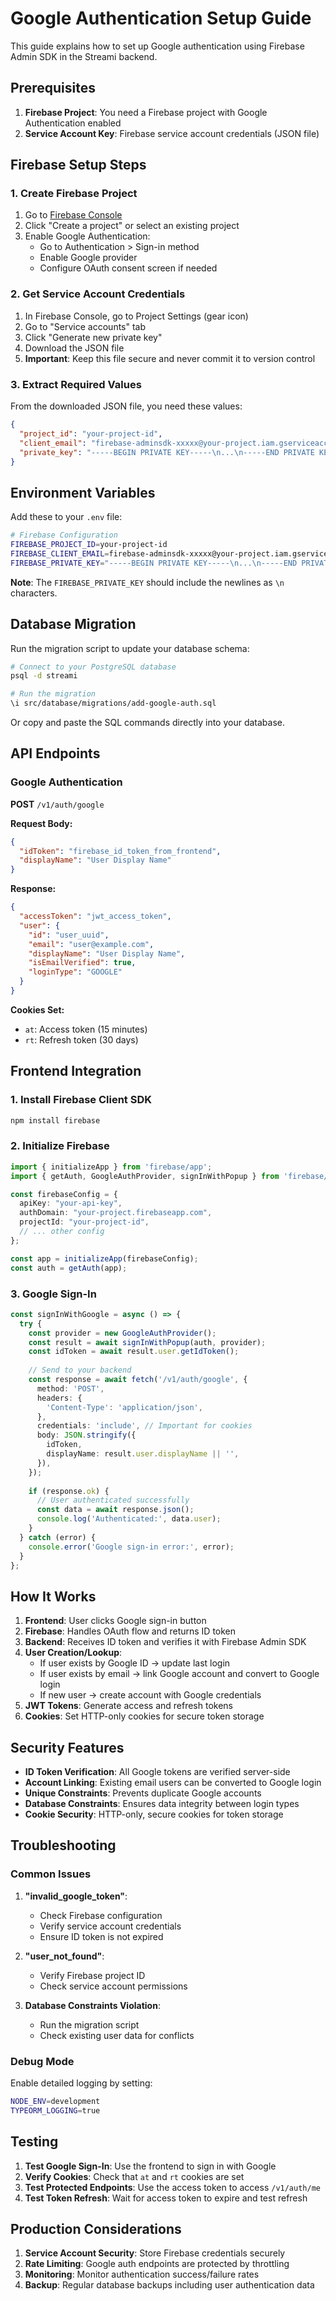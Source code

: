 # Google Authentication Setup Guide

This guide explains how to set up Google authentication using Firebase Admin SDK in the Streami backend.

## Prerequisites

1. **Firebase Project**: You need a Firebase project with Google Authentication enabled
2. **Service Account Key**: Firebase service account credentials (JSON file)

## Firebase Setup Steps

### 1. Create Firebase Project

1. Go to [Firebase Console](https://console.firebase.google.com/)
2. Click "Create a project" or select an existing project
3. Enable Google Authentication:
   - Go to Authentication > Sign-in method
   - Enable Google provider
   - Configure OAuth consent screen if needed

### 2. Get Service Account Credentials

1. In Firebase Console, go to Project Settings (gear icon)
2. Go to "Service accounts" tab
3. Click "Generate new private key"
4. Download the JSON file
5. **Important**: Keep this file secure and never commit it to version control

### 3. Extract Required Values

From the downloaded JSON file, you need these values:

```json
{
  "project_id": "your-project-id",
  "client_email": "firebase-adminsdk-xxxxx@your-project.iam.gserviceaccount.com",
  "private_key": "-----BEGIN PRIVATE KEY-----\n...\n-----END PRIVATE KEY-----\n"
}
```

## Environment Variables

Add these to your `.env` file:

```bash
# Firebase Configuration
FIREBASE_PROJECT_ID=your-project-id
FIREBASE_CLIENT_EMAIL=firebase-adminsdk-xxxxx@your-project.iam.gserviceaccount.com
FIREBASE_PRIVATE_KEY="-----BEGIN PRIVATE KEY-----\n...\n-----END PRIVATE KEY-----\n"
```

**Note**: The `FIREBASE_PRIVATE_KEY` should include the newlines as `\n` characters.

## Database Migration

Run the migration script to update your database schema:

```bash
# Connect to your PostgreSQL database
psql -d streami

# Run the migration
\i src/database/migrations/add-google-auth.sql
```

Or copy and paste the SQL commands directly into your database.

## API Endpoints

### Google Authentication

**POST** `/v1/auth/google`

**Request Body:**
```json
{
  "idToken": "firebase_id_token_from_frontend",
  "displayName": "User Display Name"
}
```

**Response:**
```json
{
  "accessToken": "jwt_access_token",
  "user": {
    "id": "user_uuid",
    "email": "user@example.com",
    "displayName": "User Display Name",
    "isEmailVerified": true,
    "loginType": "GOOGLE"
  }
}
```

**Cookies Set:**
- `at`: Access token (15 minutes)
- `rt`: Refresh token (30 days)

## Frontend Integration

### 1. Install Firebase Client SDK

```bash
npm install firebase
```

### 2. Initialize Firebase

```typescript
import { initializeApp } from 'firebase/app';
import { getAuth, GoogleAuthProvider, signInWithPopup } from 'firebase/auth';

const firebaseConfig = {
  apiKey: "your-api-key",
  authDomain: "your-project.firebaseapp.com",
  projectId: "your-project-id",
  // ... other config
};

const app = initializeApp(firebaseConfig);
const auth = getAuth(app);
```

### 3. Google Sign-In

```typescript
const signInWithGoogle = async () => {
  try {
    const provider = new GoogleAuthProvider();
    const result = await signInWithPopup(auth, provider);
    const idToken = await result.user.getIdToken();
    
    // Send to your backend
    const response = await fetch('/v1/auth/google', {
      method: 'POST',
      headers: {
        'Content-Type': 'application/json',
      },
      credentials: 'include', // Important for cookies
      body: JSON.stringify({
        idToken,
        displayName: result.user.displayName || '',
      }),
    });
    
    if (response.ok) {
      // User authenticated successfully
      const data = await response.json();
      console.log('Authenticated:', data.user);
    }
  } catch (error) {
    console.error('Google sign-in error:', error);
  }
};
```

## How It Works

1. **Frontend**: User clicks Google sign-in button
2. **Firebase**: Handles OAuth flow and returns ID token
3. **Backend**: Receives ID token and verifies it with Firebase Admin SDK
4. **User Creation/Lookup**: 
   - If user exists by Google ID → update last login
   - If user exists by email → link Google account and convert to Google login
   - If new user → create account with Google credentials
5. **JWT Tokens**: Generate access and refresh tokens
6. **Cookies**: Set HTTP-only cookies for secure token storage

## Security Features

- **ID Token Verification**: All Google tokens are verified server-side
- **Account Linking**: Existing email users can be converted to Google login
- **Unique Constraints**: Prevents duplicate Google accounts
- **Database Constraints**: Ensures data integrity between login types
- **Cookie Security**: HTTP-only, secure cookies for token storage

## Troubleshooting

### Common Issues

1. **"invalid_google_token"**: 
   - Check Firebase configuration
   - Verify service account credentials
   - Ensure ID token is not expired

2. **"user_not_found"**:
   - Verify Firebase project ID
   - Check service account permissions

3. **Database Constraints Violation**:
   - Run the migration script
   - Check existing user data for conflicts

### Debug Mode

Enable detailed logging by setting:

```bash
NODE_ENV=development
TYPEORM_LOGGING=true
```

## Testing

1. **Test Google Sign-In**: Use the frontend to sign in with Google
2. **Verify Cookies**: Check that `at` and `rt` cookies are set
3. **Test Protected Endpoints**: Use the access token to access `/v1/auth/me`
4. **Test Token Refresh**: Wait for access token to expire and test refresh

## Production Considerations

1. **Service Account Security**: Store Firebase credentials securely
2. **Rate Limiting**: Google auth endpoints are protected by throttling
3. **Monitoring**: Monitor authentication success/failure rates
4. **Backup**: Regular database backups including user authentication data
